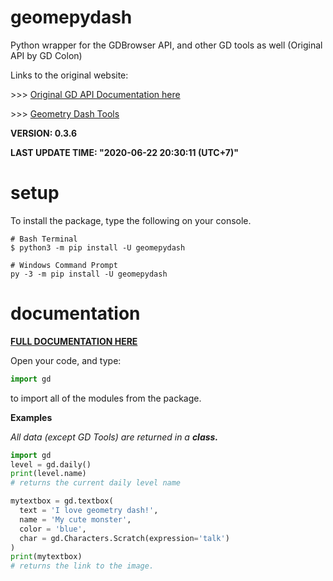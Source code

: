 # geomepydash
Python wrapper for the GDBrowser API, and other GD tools as well (Original API by GD Colon)

Links to the original website:

\>\>\> [Original GD API Documentation here](https://gdbrowser.com/api)

\>\>\> [Geometry Dash Tools](https://gdcolon.com/tools) 

**VERSION: 0.3.6**

**LAST UPDATE TIME: "2020-06-22 20:30:11 (UTC+7)"**

# setup
To install the package, type the following on your console.

```
# Bash Terminal
$ python3 -m pip install -U geomepydash

# Windows Command Prompt
py -3 -m pip install -U geomepydash
```

# documentation
**[FULL DOCUMENTATION HERE](https://vierofernando.github.io/geomepydash)**

Open your code, and type:
```py
import gd
```
to import all of the modules from the package.

**Examples**

_All data (except GD Tools) are returned in a **class.**_
```py
import gd
level = gd.daily()
print(level.name)
# returns the current daily level name

mytextbox = gd.textbox(
  text = 'I love geometry dash!',
  name = 'My cute monster',
  color = 'blue',
  char = gd.Characters.Scratch(expression='talk')
)
print(mytextbox)
# returns the link to the image.
```
